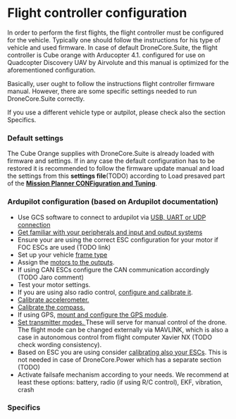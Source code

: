 # Flight controller configuration

In order to perform the first flights, the flight controller must be configured for the vehicle. Typically one should follow the instructions for his type of vehicle and used firmware. In case of default DroneCore.Suite, the flight controller is Cube orange with Arducopter 4.1. configured for use on Quadcopter Discovery UAV by Airvolute and this manual is optimized for the aforementioned configuration.

Basically, user ought to follow the instructions flight controller firmware manual. However, there are some specific settings needed to run DroneCore.Suite correctly.

If you use a different vehicle type or autpilot, please check also the section Specifics.

### Default settings

The Cube Orange supplies with DroneCore.Suite is already loaded with firmware and settings. If in any case the default configuration has to be restored it is recommended to follow the firmware update manual and load the settings from this **settings file**(TODO) according to Load presaved part of the [**Mission Planner CONFiguration and Tuning**](https://ardupilot.org/planner/docs/mission-planner-configuration-and-tuning.html).

### Ardupilot configuration (based on Ardupilot documentation)

* Use GCS software to connect to ardupilot via [USB, UART or UDP connection](https://ardupilot.org/copter/docs/common-connect-mission-planner-autopilot.html)
* [Get familiar with your peripherals and input and output systems](https://ardupilot.org/copter/docs/common-basic-operation.html)
* Ensure your are using the correct ESC configuration for your motor if FOC ESCs are used (TODO link)
* Set up your vehicle [frame type](https://ardupilot.org/copter/docs/frame-type-configuration.html)
* Assign the [motors to the outputs](https://ardupilot.org/copter/docs/frame-type-configuration.html).
* If using CAN ESCs configure the CAN communication accordingly (TODO Jaro comment)
* Test your motor settings.
* If you are using also radio control, [configure and calibrate it](https://ardupilot.org/copter/docs/common-radio-control-calibration.html). 
* [Calibrate accelerometer.](https://ardupilot.org/copter/docs/common-accelerometer-calibration.html)
* [Calibrate the compass.](https://ardupilot.org/copter/docs/common-compass-calibration-in-mission-planner.html#common-compass-calibration-in-mission-planner)
* If using GPS, [mount and configure the GPS module](https://ardupilot.org/copter/docs/common-installing-3dr-ublox-gps-compass-module.html).
* [Set transmitter modes. ](https://ardupilot.org/copter/docs/common-rc-transmitter-flight-mode-configuration.html)These will serve for manual control of the drone. The flight mode can be changed externally via MAVLINK, which is also a case in autonomous control from flight computer Xavier NX (TODO check wording consistency). 
* Based on ESC you are using consider [calibrating also your ESCs](https://ardupilot.org/copter/docs/esc-calibration.html). This is not needed in case of DroneCore.Power which has a separate section (TODO)
* Activate failsafe mechanism according to your needs. We recommend at least these options: battery, radio (if using R/C control), EKF, vibration, crash

### Specifics